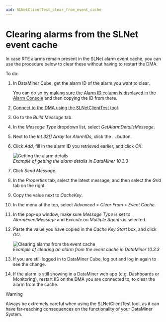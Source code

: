 ```yaml
---
uid: SLNetClientTest_clear_from_event_cache
---
```


# Clearing alarms from the SLNet event cache

In case RTE alarms remain present in the SLNet alarm event cache, you can use the procedure below to clear these without having to restart the DMA.

To do:

1. In DataMiner Cube, get the alarm ID of the alarm you want to clear.

   You can do so by [making sure the Alarm ID column is displayed in the Alarm Console](xref:ChangingTheAlarmConsoleLayout#adding-or-removing-columns) and then copying the ID from there.

1. [Connect to the DMA using the SLNetClientTest tool](xref:Connecting_to_a_DMA_with_the_SLNetClientTest_tool).

1. Go to the *Build Message* tab.

1. In the *Message Type* dropdown list, select *GetAlarmDetailsMessage*.

1. Next to the *Int 32[] Array* for *AlarmIDs*, click the ... button.

1. Click *Add*, fill in the alarm ID you retrieved earlier, and click *OK*.

   ![Getting the alarm details](~/dataminer/images/SLNetClientTest_GetAlarmDetails.png)<br>
   *Example of getting the alarm details in DataMiner 10.3.3*

1. Click *Send Message*.

1. In the *Properties* tab, select the latest message, and then select the *Grid* tab on the right.

1. Copy the value next to *CacheKey*.

1. In the menu at the top, select *Advanced* > *Clear From* > *Event Cache*.

1. In the pop-up window, make sure *Message Type* is set to *AlarmEventMessage* and *Execute on Multiple Agents* is selected.

1. Paste the value you have copied in the *Cache Key Start* box, and click *GO*.

   ![Clearing alarms from the event cache](~/dataminer/images/SLNetClientTest_ClearAlarmFromEventCache.png)<br>
   *Example of clearing an alarm from the event cache in DataMiner 10.3.3*

1. If you are still logged in to DataMiner Cube, log out and log in again to see the change.

1. If the alarm is still showing in a DataMiner web app (e.g. Dashboards or Monitoring), restart IIS on the DMA you are connected to, to clear the alarm from the cache.

> [!WARNING]
> Always be extremely careful when using the SLNetClientTest tool, as it can have far-reaching consequences on the functionality of your DataMiner System.
